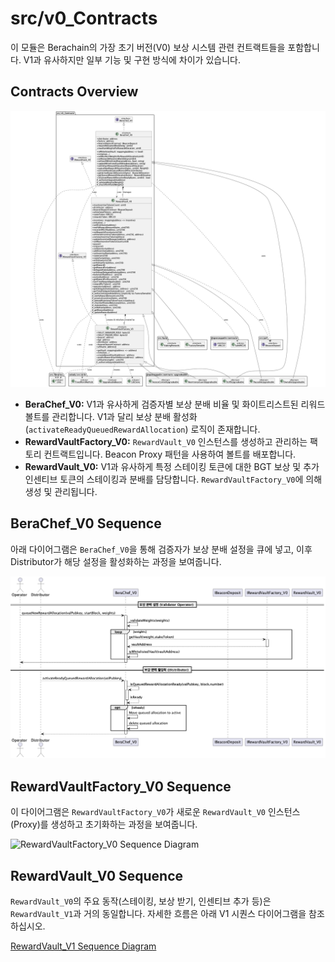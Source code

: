 # src/v0_Contracts

이 모듈은 Berachain의 가장 초기 버전(V0) 보상 시스템 관련 컨트랙트들을 포함합니다. V1과 유사하지만 일부 기능 및 구현 방식에 차이가 있습니다.

## Contracts Overview

![v0 Contracts Class Diagram](diag-images/v0_Contracts/v0_Contracts_ClassDiagram.png)

*   **BeraChef_V0:** V1과 유사하게 검증자별 보상 분배 비율 및 화이트리스트된 리워드 볼트를 관리합니다. V1과 달리 보상 분배 활성화(`activateReadyQueuedRewardAllocation`) 로직이 존재합니다.
*   **RewardVaultFactory_V0:** `RewardVault_V0` 인스턴스를 생성하고 관리하는 팩토리 컨트랙트입니다. Beacon Proxy 패턴을 사용하여 볼트를 배포합니다.
*   **RewardVault_V0:** V1과 유사하게 특정 스테이킹 토큰에 대한 BGT 보상 및 추가 인센티브 토큰의 스테이킹과 분배를 담당합니다. `RewardVaultFactory_V0`에 의해 생성 및 관리됩니다.

## BeraChef_V0 Sequence

아래 다이어그램은 `BeraChef_V0`을 통해 검증자가 보상 분배 설정을 큐에 넣고, 이후 Distributor가 해당 설정을 활성화하는 과정을 보여줍니다.

![BeraChef_V0 Sequence Diagram](diag-images/v0_Contracts/BeraChef_V0_Sequence.png)

## RewardVaultFactory_V0 Sequence

이 다이어그램은 `RewardVaultFactory_V0`가 새로운 `RewardVault_V0` 인스턴스(Proxy)를 생성하고 초기화하는 과정을 보여줍니다.

![RewardVaultFactory_V0 Sequence Diagram](diag-images/v0_Contracts/RewardVaultFactory_V0_Sequence.puml)

## RewardVault_V0 Sequence

`RewardVault_V0`의 주요 동작(스테이킹, 보상 받기, 인센티브 추가 등)은 `RewardVault_V1`과 거의 동일합니다. 자세한 흐름은 아래 V1 시퀀스 다이어그램을 참조하십시오.

[RewardVault_V1 Sequence Diagram](diag-images/V1_Contracts/RewardVault_V1_Sequence.png) 